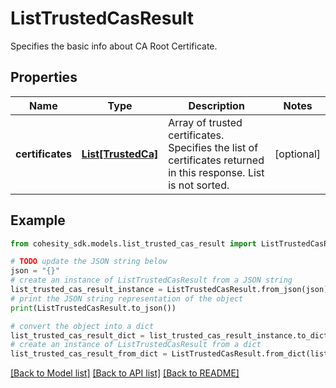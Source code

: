 # ListTrustedCasResult

Specifies the basic info about CA Root Certificate.

## Properties

Name | Type | Description | Notes
------------ | ------------- | ------------- | -------------
**certificates** | [**List[TrustedCa]**](TrustedCa.md) | Array of trusted certificates. Specifies the list of certificates returned in this response. List is not sorted. | [optional] 

## Example

```python
from cohesity_sdk.models.list_trusted_cas_result import ListTrustedCasResult

# TODO update the JSON string below
json = "{}"
# create an instance of ListTrustedCasResult from a JSON string
list_trusted_cas_result_instance = ListTrustedCasResult.from_json(json)
# print the JSON string representation of the object
print(ListTrustedCasResult.to_json())

# convert the object into a dict
list_trusted_cas_result_dict = list_trusted_cas_result_instance.to_dict()
# create an instance of ListTrustedCasResult from a dict
list_trusted_cas_result_from_dict = ListTrustedCasResult.from_dict(list_trusted_cas_result_dict)
```
[[Back to Model list]](../README.md#documentation-for-models) [[Back to API list]](../README.md#documentation-for-api-endpoints) [[Back to README]](../README.md)


